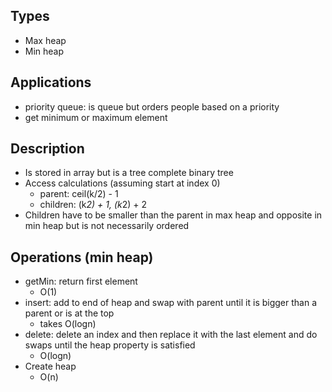 ## Types
- Max heap
- Min heap

## Applications
- priority queue: is queue but orders people based on a priority
- get minimum or maximum element


## Description
- Is stored in array but is a tree complete binary tree
- Access calculations (assuming start at index 0)
  - parent: ceil(k/2) - 1
  - children: (k*2) + 1, (k*2) + 2
- Children have to be smaller than the parent in max heap and opposite in min heap but is not necessarily ordered

## Operations (min heap)
- getMin: return first element
  - O(1)
- insert: add to end of heap and swap with parent until it is bigger than a parent or is at the top
  - takes O(logn)
- delete: delete an index and then replace it with the last element and do swaps until the heap property is satisfied
  - O(logn)
- Create heap
  - O(n)

